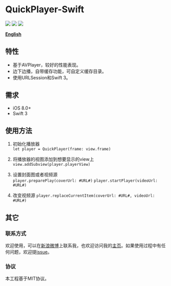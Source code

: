 # QuickPlayer-Swift

<a href="https://travis-ci.org/Shvier/QuickPlayer-Swift"><img src="https://travis-ci.org/Shvier/QuickPlayer-Swift.svg?branch=master"></a>
<a href="https://raw.githubusercontent.com/Shvier/QuickPlayer-Swift/master/README.md"><img src="https://img.shields.io/packagist/l/doctrine/orm.svg"></a>
<a href=""><img src="https://img.shields.io/badge/platform-ios-lightgray.svg"></a>

[**English**]()

## 特性

- 基于AVPlayer，较好的性能表现。
- 边下边播，自带缓存功能，可自定义缓存目录。
- 使用URLSession和Swift 3。

## 需求

- iOS 8.0+
- Swift 3

## 使用方法

1. 初始化播放器  
`let player = QuickPlayer(frame: view.frame)`

2. 将播放器的视图添加到想要显示的view上  
`view.addSubview(player.playerView)`

3. 设置封面图或者视频源  
`player.preparePlay(coverUrl: #URL#)`
`player.startPlayer(videoUrl: #URL#)`

4. 改变视频源
`player.replaceCurrentItem(coverUrl: #URL#, videoUrl: #URL#)`

## 其它

### 联系方式

欢迎使用，可以在[新浪微博](http://weibo.com/Shvier)上联系我，也欢迎访问我的[主页](https://www.shvier.com)。如果使用过程中有任何问题，欢迎提[issue](https://github.com/Shvier/QuickPlayer-Swift/issues/new)。

### 协议

本工程基于MIT协议。
